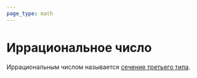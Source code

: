 ```yaml
---
page_type: math
---
```


# Иррациональное число

Иррациональным числом называется [сечение третьего типа](20221030230520.md).

